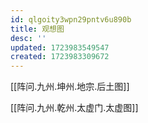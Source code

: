 ```yaml
---
id: qlgoity3wpn29pntv6u890b
title: 观想图
desc: ''
updated: 1723983549547
created: 1723983309672
---
```


[[阵问.九州.坤州.地宗.后土图]]

[[阵问.九州.乾州.太虚门.太虚图]]
